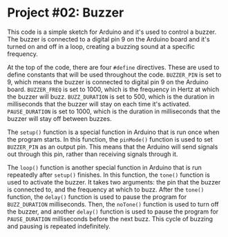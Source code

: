 # Project #02: Buzzer

This code is a simple sketch for Arduino and it's used to control a buzzer. The buzzer is connected to a digital pin 9 on the Arduino board and it's turned on and off in a loop, creating a buzzing sound at a specific frequency.

At the top of the code, there are four `#define` directives. These are used to define constants that will be used throughout the code. `BUZZER_PIN` is set to 9, which means the buzzer is connected to digital pin 9 on the Arduino board. `BUZZER_FREQ` is set to 1000, which is the frequency in Hertz at which the buzzer will buzz. `BUZZ_DURATION` is set to 500, which is the duration in milliseconds that the buzzer will stay on each time it's activated. `PAUSE_DURATION` is set to 1000, which is the duration in milliseconds that the buzzer will stay off between buzzes.

The `setup()` function is a special function in Arduino that is run once when the program starts. In this function, the `pinMode()` function is used to set `BUZZER_PIN` as an output pin. This means that the Arduino will send signals out through this pin, rather than receiving signals through it.

The `loop()` function is another special function in Arduino that is run repeatedly after `setup()` finishes. In this function, the `tone()` function is used to activate the buzzer. It takes two arguments: the pin that the buzzer is connected to, and the frequency at which to buzz. After the `tone()` function, the `delay()` function is used to pause the program for `BUZZ_DURATION` milliseconds. Then, the `noTone()` function is used to turn off the buzzer, and another `delay()` function is used to pause the program for `PAUSE_DURATION` milliseconds before the next buzz. This cycle of buzzing and pausing is repeated indefinitely.